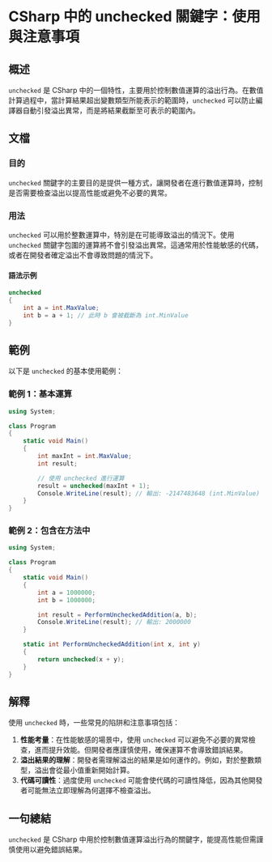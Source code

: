 <!--
Meta Description: # CSharp 中的 unchecked 關鍵字：使用與注意事項 ## 概述 `unchecked` 是 CSharp 中的一個特性，主要用於控制數值運算的溢出行為。在數值計算過程中，當計算結果超出變數類型所能表示的範圍時，`unchecked` 可以防止編譯器自動引發溢出異常，而是將結果截斷至可...
Meta Keywords: unchecked, int, csharp, result, static
-->

# CSharp 中的 unchecked 關鍵字：使用與注意事項

## 概述
`unchecked` 是 CSharp 中的一個特性，主要用於控制數值運算的溢出行為。在數值計算過程中，當計算結果超出變數類型所能表示的範圍時，`unchecked` 可以防止編譯器自動引發溢出異常，而是將結果截斷至可表示的範圍內。

## 文檔
### 目的
`unchecked` 關鍵字的主要目的是提供一種方式，讓開發者在進行數值運算時，控制是否需要檢查溢出以提高性能或避免不必要的異常。

### 用法
`unchecked` 可以用於整數運算中，特別是在可能導致溢出的情況下。使用 `unchecked` 關鍵字包圍的運算將不會引發溢出異常。這通常用於性能敏感的代碼，或者在開發者確定溢出不會導致問題的情況下。

#### 語法示例
```csharp
unchecked
{
    int a = int.MaxValue;
    int b = a + 1; // 此時 b 會被截斷為 int.MinValue
}
```

## 範例
以下是 `unchecked` 的基本使用範例：

### 範例 1：基本運算
```csharp
using System;

class Program
{
    static void Main()
    {
        int maxInt = int.MaxValue;
        int result;

        // 使用 unchecked 進行運算
        result = unchecked(maxInt + 1);
        Console.WriteLine(result); // 輸出: -2147483648 (int.MinValue)
    }
}
```

### 範例 2：包含在方法中
```csharp
using System;

class Program
{
    static void Main()
    {
        int a = 1000000;
        int b = 1000000;

        int result = PerformUncheckedAddition(a, b);
        Console.WriteLine(result); // 輸出: 2000000
    }

    static int PerformUncheckedAddition(int x, int y)
    {
        return unchecked(x + y);
    }
}
```

## 解釋
使用 `unchecked` 時，一些常見的陷阱和注意事項包括：

1. **性能考量**：在性能敏感的場景中，使用 `unchecked` 可以避免不必要的異常檢查，進而提升效能。但開發者應謹慎使用，確保運算不會導致錯誤結果。
2. **溢出結果的理解**：開發者需理解溢出的結果是如何運作的。例如，對於整數類型，溢出會從最小值重新開始計算。
3. **代碼可讀性**：過度使用 `unchecked` 可能會使代碼的可讀性降低，因為其他開發者可能無法立即理解為何選擇不檢查溢出。

## 一句總結
`unchecked` 是 CSharp 中用於控制數值運算溢出行為的關鍵字，能提高性能但需謹慎使用以避免錯誤結果。